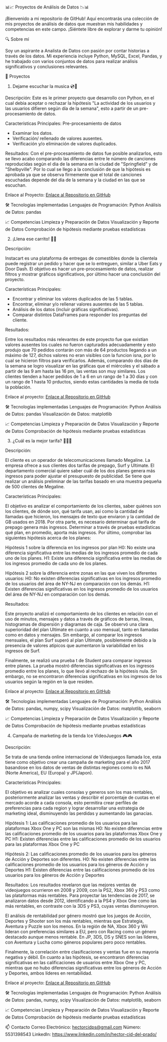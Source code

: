 📊📈 Proyectos de Análisis de Datos 📉📊

¡Bienvenido a mi repositorio de GitHub! Aquí encontrarás una colección de mis proyectos de análisis de datos que muestran mis habilidades y competencias en este campo. ¡Siéntete libre de explorar y darme tu opinión!

🔍 Sobre mí

Soy un aspirante a Analista de Datos con pasión por contar historias a través de los datos. Mi experiencia incluye Python, MySQL, Excel, Pandas, y he trabajado con varios conjuntos de datos para realizar análisis significativos y conclusiones relevantes.

🚀 Proyectos

1. Dejame escuchar la musica 💿📀

Descripción:
Este es le primer proyecto que desarrollo con Python, en el cual debia aceptar o rechazar la hipótesis "La actividad de los usuarios y las usuarios difieren según día de la semana", esto a partir de un pre-procesamiento de datos.

Características Principales: Pre-procesamiento de datos
- Examinar los datos.
- Verificación/ rellenado de valores ausentes.
- Verificación y/o eliminación de valores duplicados.

Resultados:
Con el pre-procesamiento de datos fue posible analizarlos, esto se llevo acabo comparando las diferencias entre le número de canciones reproducidas según el dia de la semana en la ciudad de "Springfield" y de "Shelbyville".
Por lo cual se llego a la conclusión de que la hipótesis es aprobada ya que se observa firmemente que el total de canciones escuchadas depende del día de la semana y la ciudad en las que se escuchan. 

Enlace al Proyecto: [Enlace al Repositorio en GitHub](https://github.com/Hectorcidps/Portfolio_DA/blob/master/D%C3%A9jame%20escuchar%20la%20musica.ipynb)

🛠️ Tecnologías implementadas
Lenguajes de Programación: Python
Análisis de Datos: pandas

📈 Competencias
Limpieza y Preparación de Datos
Visualización y Reporte de Datos
Comprobación de hipótesis mediante pruebas estadísticas 


2. ¡Llena ese carrito! 🛒🛒 

Descripción: 

Instacart es una plataforma de entregas de comestibles donde la clientela puede registrar un pedido y hacer que se lo entreguen, similar a Uber Eats y Door Dash. El objetivo es hacer un pre-procesamiento de datos, realizar filtros y mostrar gráficos significativos, por último hacer una conclusión del proyecto.

Características Principales:

- Encontrar y eliminar los valores duplicados de las 5 tablas.
- Encontrar, eliminar y/o rellenar valores ausentes de las 5 tablas. 
- Análisis de los datos (incluir gráficas significativas).
- Comparar distintos DataFrames para responder los preguntas del cliente. 

Resultados:

Entre los resultados más relevantes de este proyecto fue que existían valores ausentes los cuales no fueron capturados adecuadamente y esto produjo que 70 pedidos contarán con más de 64 productos llegando a un máximo de 127, dichos valores no eran visibles con la funcion isna, por lo cual se hicieron filtros para verificarlos.
Además, comparando dos días de la semana se logro visualizar en las gráficas que el miércoles y el sábado a partir de las 9 am hasta las 16 pm, las ventas son muy similares. Los clientes tienden a hacer pedidos de 1 a 6 en un rango de 1 a 30 días y con un rango de 1 hasta 10 prductos, siendo estas cantidades la media de toda la población.

Enlace al proyecto: [Enlace al Repositorio en GitHub](https://github.com/Hectorcidps/Portfolio_DA/blob/master/Llena%20ese%20carrito.ipynb)

🛠️ Tecnologías implementadas
Lenguajes de Programación: Python
Análisis de Datos: pandas
Visualización de Datos: matplotlib

📈 Competencias
Limpieza y Preparación de Datos
Visualización y Reporte de Datos
Comprobación de hipótesis mediante pruebas estadísticas 


3. ¿Cuál es la mejor tarifa? 🤔💲💸

Descripción:

El cliente es un operador de telecomunicaciones llamado Megaline. La empresa ofrece a sus clientes dos tarifas de prepago, Surf y Ultimate. El departamento comercial quiere saber cuál de los dos planes genera más ingresos para poder ajustar el presupuesto de publicidad. Se tiene que realizar un análisis preliminar de las tarifas basado en una muestra pequeña de 500 clientes de Megaline.

Características Principales:

El objetivo es analizar el comportamiento de los clientes, saber quiénes son los clientes, de dónde son, qué tarifa usan, así como la cantidad de llamadas que hicieron, los mensajes de texto que enviaron y la cantidad de GB usados en 2018. Por otra parte, es necesario determinar qué tarifa de prepago genera más ingresos. Determinar a través de pruebas estadísticas qué plan, en promedio, aporta más ingresos. Por último, comprobar las siguientes hipótesis acerca de los planes:

Hipótesis 1 sobre la diferencia en los ingresos por plan
H0: No existe una diferencia significativa entre las medias de los ingresos promedio de cada uno de los planes.
H1: Existe una diferencia significativa entre las medias de los ingresos promedio de cada uno de los planes.

Hipótesis 2 sobre la diferencia entre zonas en las que viven los diferentes usuarios:
H0: No existen diferencias significativas en los ingresos promedio de los usuarios del área de NY-NJ en comparación con los demás.
H1: Existen diferencias significativas en los ingresos promedio de los usuarios del área de NY-NJ en comparación con los demás.

Resultados:

Este proyecto analizó el comportamiento de los clientes en relación con el uso de minutos, mensajes y datos a través de gráficos de barras, líneas, histogramas de dispersión y diagramas de caja. Se observó una clara superioridad del plan Ultimate en cuanto a uso mensual, tanto en llamadas como en datos y mensajes. Sin embargo, al comparar los ingresos mensuales, el plan Surf superó al plan Ultimate, posiblemente debido a la presencia de valores atípicos que aumentaron la variabilidad en los ingresos de Surf.

Finalmente, se realizó una prueba t de Student para comparar ingresos entre planes. La prueba mostró diferencias significativas en los ingresos promedio entre los planes, lo que llevó al rechazo de la hipótesis nula. Sin embargo, no se encontraron diferencias significativas en los ingresos de los usuarios según la región en la que residen.

Enlace al proyecto: [Enlace al Repositorio en GitHub](https://github.com/Hectorcidps/Portfolio_DA/blob/master/Cual%20es%20la%20mejor%20tarifa.ipynb)

🛠️ Tecnologías implementadas
Lenguajes de Programación: Python
Análisis de Datos: pandas, numpy, scipy
Visualización de Datos: matplotlib, seaborn

📈 Competencias
Limpieza y Preparación de Datos
Visualización y Reporte de Datos
Comprobación de hipótesis mediante pruebas estadísticas 



4. Campaña de marketing de la tienda Ice VideoJuegos 🎮🎮

Descripción:

Se trata de una tienda online internacional de Videojuegos llamada Ice, esta tiene como objetivo crear una campaña de marketing para el año 2017 basandose en los datos de ventas de distintas regiones como lo es NA (Norte America), EU (Europa) y JP(Japon).

Características Principales:

El objetivo es analizar cuales consolas y generos son los mas rentables, posteriormente analizar las ventas y describir el porcentaje de cuotas en el mercado acorde a cada consola, esto permitira crear perfiles de preferencias para cada region y lograr desarrollar una estrategia de marketing ideal, disminuyendo las perdidas y aumentando las ganacias.

Hipótesis 1:  Las calificaciones promedio de los usuarios para las plataformas Xbox One y PC son las mismas
H0: No existen diferencias entre las calificaciones promedio de los usuarios para las plataformas Xbox One y PC
H1: Existen diferencias entre las calificaciones promedio de los usuarios para las plataformas Xbox One y PC

Hipótesis 2: Las calificaciones promedio de los usuarios para los géneros de Acción y Deportes son diferentes.
H0: No existen diferencias entre las calificaciones promedio de los usuarios para los géneros de Acción y Deportes
H1: Existen diferencias entre las calificaciones promedio de los usuarios para los géneros de Acción y Deportes

Resultados:
Los resultados revelaron que las mejores ventas de videojuegos ocurrieron en 2008 y 2009, con la PS2, Xbox 360 y PS3 como las plataformas más rentables. Para proyectar las tendencias de 2017, se analizaron datos desde 2012, identificando a la PS4 y Xbox One como las más rentables, en contraste con la 3DS y PS3, cuyas ventas disminuyeron.

El análisis de rentabilidad por género mostró que los juegos de Acción, Deportes y Shooter son los más rentables, mientras que Estrategia, Aventura y Puzzle son los menos. En la región de NA, Xbox 360 y Wii lideran con preferencias similares a EU, pero con Racing como un género destacado aunque menos rentable. En JP, 3DS, DS y SNES son las líderes, con Aventura y Lucha como géneros populares pero poco rentables.

Finalmente, la correlación entre clasificaciones y ventas fue en su mayoría negativa y débil. En cuanto a las hipótesis, se encontraron diferencias significativas en las calificaciones de usuarios entre Xbox One y PC, mientras que no hubo diferencias significativas entre los géneros de Acción y Deportes, ambos líderes en rentabilidad.

Enlace al proyecto: [Enlace al Repositorio en GitHub](https://github.com/Hectorcidps/Portfolio_DA/blob/master/Analisis%20videojuegos.ipynb)

🛠️ Tecnologías implementadas
Lenguajes de Programación: Python
Análisis de Datos: pandas, numpy, scipy
Visualización de Datos: matplotlib, seaborn

📈 Competencias
Limpieza y Preparación de Datos
Visualización y Reporte de Datos
Comprobación de hipótesis mediante pruebas estadísticas 


📫 Contacto
Correo Electrónico: hectorcidps@gmail.com
Número: 5531398543
LinkedIn: https://www.linkedin.com/in/hector-cid-del-prado/